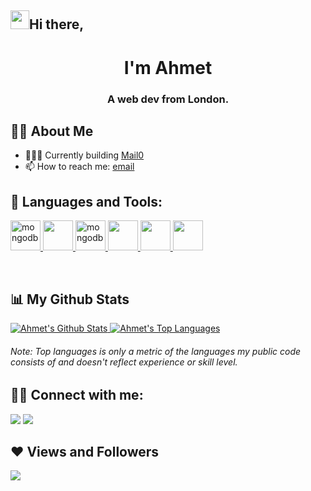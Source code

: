 <h2>
  <img src="https://raw.githubusercontent.com/MartinHeinz/MartinHeinz/master/wave.gif" width="30px">Hi there,
</h1>
<h1 align="center">I'm Ahmet</h1>
<h3 align="center">A web dev from London.</h3>

## 🙋‍♂️ About Me

- 🧑🏻‍💻 Currently building [Mail0](https://github.com/nizzyabi/Mail0)
- 📫 How to reach me: [email](mailto:ahmetskilinc@icloud.com)

## 🚀 Languages and Tools:

<p align="left"> 
  <a href="https://react.dev/" target="_blank">
    <img src="https://cdn.jsdelivr.net/gh/devicons/devicon/icons/react/react-original.svg" alt="mongodb" width="48" height="48"/>
  </a> 
  <a href="https://code.visualstudio.com/" target="_blank">
    <img src="https://cdn.jsdelivr.net/gh/devicons/devicon/icons/vscode/vscode-original.svg" width="48" height="48"/>
  </a> 
  <a href="https://www.mongodb.com/" target="_blank">
    <img src="https://cdn.jsdelivr.net/gh/devicons/devicon/icons/mongodb/mongodb-original.svg" alt="mongodb" width="48" height="48" />
  </a> 
  <a href="https://git-scm.com/" target="_blank">
    <img src="https://cdn.jsdelivr.net/gh/devicons/devicon/icons/git/git-original.svg" width="48" height="48" />
  </a> 
  <a href="https://nodejs.org/en" target="_blank">
    <img src="https://cdn.jsdelivr.net/gh/devicons/devicon/icons/nodejs/nodejs-original.svg" width="48" height="48" />
  </a> 
  <a href="https://nodejs.org/en" target="_blank">
    <img src="https://avatars.githubusercontent.com/u/62968818?s=200&v=4" width="48" height="48" />
  </a> 
</p>
<br/>
<!-- <a href="https://github.com/ahmetskilinc/github-readme-streak-stats">
  <img title="🔥 Get streak stats for your profile at git.io/streak-stats" alt="Ahmet's streak" src="https://github-readme-streak-stats.herokuapp.com/?user=ahmetskilinc&theme=black-ice&hide_border=true&stroke=0000&background=060A0CD0"/>
</a> -->

## 📊 My Github Stats

<a href="https://github.com/ahmetskilinc/github-readme-stats">
  <img alt="Ahmet's Github Stats" src="https://github-readme-stats.vercel.app/api?username=ahmetskilinc&show_icons=true&count_private=true&theme=react&hide_border=true&bg_color=0D1117" />
</a>
<a href="https://github.com/ahmetskilinc/github-readme-stats">
  <img alt="Ahmet's Top Languages" src="https://github-readme-stats.vercel.app/api/top-langs/?username=ahmetskilinc&langs_count=8&count_private=true&layout=compact&theme=react&hide_border=true&bg_color=0D1117" />
</a>
<h6>Note: Top languages is only a metric of the languages my public code consists of and doesn't reflect experience or skill level.</h6>

## 🤙🏼 Connect with me:

<p align="left">
  <a href = "https://www.linkedin.com/in/ahmetskilinc/"><img src="https://img.icons8.com/fluent/48/000000/linkedin.png"/></a>
  <a href = "https://www.instagram.com/ahmet_______k/"><img src="https://img.icons8.com/fluent/48/000000/instagram-new.png"/></a>
</p>

## ❤️ Views and Followers

<a href="https://github.com/ahmetskilinc/github-profile-views-counter">
    <img src="https://komarev.com/ghpvc/?username=ahmetskilinc">
</a>
